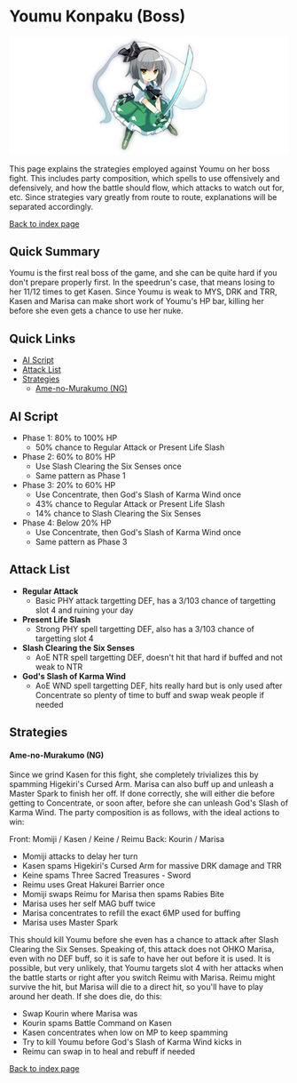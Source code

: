 # Youmu Konpaku (Boss)

![](img/youmu.png)

This page explains the strategies employed against Youmu on her boss fight. This includes party composition, which spells to use offensively and defensively, and how the battle should flow, which attacks to watch out for, etc. Since strategies vary greatly from route to route, explanations will be separated accordingly.

[Back to index page](../index.md)

## Quick Summary

Youmu is the first real boss of the game, and she can be quite hard if you don't prepare properly first. In the speedrun's case, that means losing to her 11/12 times to get Kasen. Since Youmu is weak to MYS, DRK and TRR, Kasen and Marisa can make short work of Youmu's HP bar, killing her before she even gets a chance to use her nuke.

## Quick Links
* [AI Script](#script)
* [Attack List](#attacks)
* [Strategies](#strats)
	* [Ame-no-Murakumo (NG)](#ng-murakumo)

## <a id="script"></a>AI Script

* Phase 1: 80% to 100% HP
	* 50% chance to Regular Attack or Present Life Slash
* Phase 2: 60% to 80% HP
	* Use Slash Clearing the Six Senses once
	* Same pattern as Phase 1
* Phase 3: 20% to 60% HP
	* Use Concentrate, then God's Slash of Karma Wind once
	* 43% chance to Regular Attack or Present Life Slash
	* 14% chance to Slash Clearing the Six Senses
* Phase 4: Below 20% HP
	* Use Concentrate, then God's Slash of Karma Wind once
	* Same pattern as Phase 3

## <a id="attacks"></a>Attack List

* **Regular Attack**
	* Basic PHY attack targetting DEF, has a 3/103 chance of targetting slot 4 and ruining your day
* **Present Life Slash**
	* Strong PHY spell targetting DEF, also has a 3/103 chance of targetting slot 4
* **Slash Clearing the Six Senses**
	* AoE NTR spell targetting DEF, doesn't hit that hard if buffed and not weak to NTR
* **God's Slash of Karma Wind**
	* AoE WND spell targetting DEF, hits really hard but is only used after Concentrate so plenty of time to buff and swap weak people if needed

## <a id="strats"></a>Strategies

#### <a id="ng-murakumo"></a>Ame-no-Murakumo (NG)

Since we grind Kasen for this fight, she completely trivializes this by spamming Higekiri's Cursed Arm. Marisa can also buff up and unleash a Master Spark to finish her off. If done correctly, she will either die before getting to Concentrate, or soon after, before she can unleash God's Slash of Karma Wind. The party composition is as follows, with the ideal actions to win:

Front: Momiji / Kasen / Keine / Reimu
Back: Kourin / Marisa

* Momiji attacks to delay her turn
* Kasen spams Higekiri's Cursed Arm for massive DRK damage and TRR
* Keine spams Three Sacred Treasures - Sword
* Reimu uses Great Hakurei Barrier once
* Momiji swaps Reimu for Marisa then spams Rabies Bite
* Marisa uses her self MAG buff twice
* Marisa concentrates to refill the exact 6MP used for buffing
* Marisa uses Master Spark

This should kill Youmu before she even has a chance to attack after Slash Clearing the Six Senses. Speaking of, this attack does not OHKO Marisa, even with no DEF buff, so it is safe to have her out before it is used. It is possible, but very unlikely, that Youmu targets slot 4 with her attacks when the battle starts or right after you switch Reimu with Marisa. Reimu might survive the hit, but Marisa will die to a direct hit, so you'll have to play around her death. If she does die, do this:

* Swap Kourin where Marisa was
* Kourin spams Battle Command on Kasen
* Kasen concentrates when low on MP to keep spamming
* Try to kill Youmu before God's Slash of Karma Wind kicks in
* Reimu can swap in to heal and rebuff if needed

[Back to index page](../index.md)
